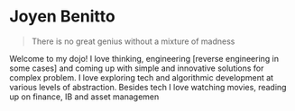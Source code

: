 # Joyen Benitto

> There is no great genius without a mixture of madness

Welcome to my dojo!
I love thinking, engineering [reverse engineering in some cases] and coming up with simple and innovative solutions for complex problem. I love exploring tech and algorithmic development at various levels of abstraction. Besides tech I love watching movies, reading up on finance, IB and asset managemen
